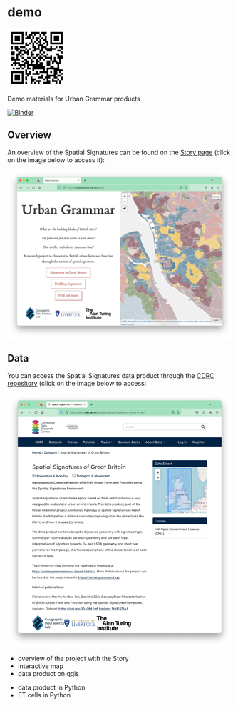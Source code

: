 # demo

![](img/qr.gif)

Demo materials for Urban Grammar products

[![Binder](https://mybinder.org/badge_logo.svg)](https://mybinder.org/v2/gh/urbangrammarai/demo/HEAD)

## Overview

An overview of the Spatial Signatures can be found on the [Story page](https://urbangrammarai.xyz/story) (click on the image below to access it):

[![](img/story.png)](https://urbangrammarai.xyz/story)

## Data

You can access the Spatial Signatures data product through the [CDRC repository](https://data.cdrc.ac.uk/dataset/spatial-signatures-great-britain) (click on the image below to access:

[![](img/cdrc.png)](https://data.cdrc.ac.uk/dataset/spatial-signatures-great-britain)

+ overview of the project with the Story
+ interactive map
+ data product on qgis
- data product in Python
- ET cells in Python
